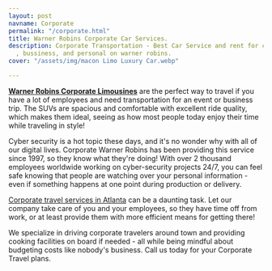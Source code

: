 ```yaml
---
layout: post
navname: Corporate
permalink: "/corporate.html"
title: Warner Robins Corporate Car Services.
description: Corporate Transportation - Best Car Service and rent for corporation
  , bussiness, and personal on warner robins.
cover: "/assets/img/macon Limo Luxury Car.webp"

---
```

[**Warner Robins Corporate Limousines**](/corporate.html "warner robin corporate limousines") are the perfect way to travel if you have a lot of employees and need transportation for an event or business trip. The SUVs are spacious and comfortable with excellent ride quality, which makes them ideal, seeing as how most people today enjoy their time while traveling in style!

Cyber security is a hot topic these days, and it's no wonder why with all of our digital lives. Corporate Warner Robins has been providing this service since 1997, so they know what they're doing! With over 2 thousand employees worldwide working on cyber-security projects 24/7, you can feel safe knowing that people are watching over your personal information - even if something happens at one point during production or delivery.

[Corporate travel services in Atlanta](/corporate.html "Corporate travel services in Atlanta") can be a daunting task. Let our company take care of you and your employees, so they have time off from work, or at least provide them with more efficient means for getting there! 

We specialize in driving corporate travelers around town and providing cooking facilities on board if needed - all while being mindful about budgeting costs like nobody's business. Call us today for your Corporate Travel plans.